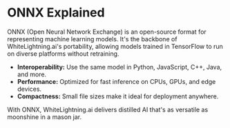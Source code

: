 # ONNX Explained

ONNX (Open Neural Network Exchange) is an open-source format for representing machine learning models. It's the backbone of WhiteLightning.ai's portability, allowing models trained in TensorFlow to run on diverse platforms without retraining.

- **Interoperability:** Use the same model in Python, JavaScript, C++, Java, and more.
- **Performance:** Optimized for fast inference on CPUs, GPUs, and edge devices.
- **Compactness:** Small file sizes make it ideal for deployment anywhere.

With ONNX, WhiteLightning.ai delivers distilled AI that's as versatile as moonshine in a mason jar.